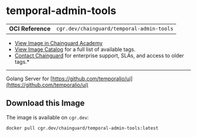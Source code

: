 <!--monopod:start-->
# temporal-admin-tools
| | |
| - | - |
| **OCI Reference** | `cgr.dev/chainguard/temporal-admin-tools` |


* [View Image in Chainguard Academy](https://edu.chainguard.dev/chainguard/chainguard-images/reference/temporal-admin-tools/overview/)
* [View Image Catalog](https://console.enforce.dev/images/catalog) for a full list of available tags.
* [Contact Chainguard](https://www.chainguard.dev/chainguard-images) for enterprise support, SLAs, and access to older tags.*

---
<!--monopod:end-->

<!--overview:start-->
Golang Server for [https://github.com/temporalio/ui](https://github.com/temporalio/ui)
<!--overview:end-->

<!--getting:start-->
## Download this Image
The image is available on `cgr.dev`:

```
docker pull cgr.dev/chainguard/temporal-admin-tools:latest
```
<!--getting:end-->

<!--body:start-->
 <!--body:end-->
